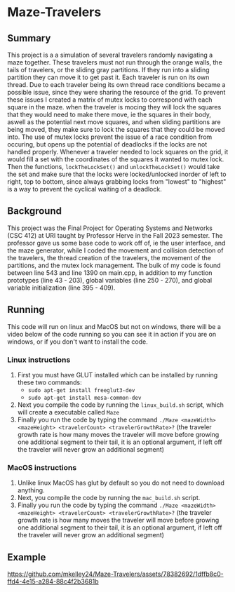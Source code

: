# Maze-Travelers
## Summary
This project is a a simulation of several travelers  randomly navigating a maze together. These travelers must not run through the orange walls, the tails of travelers, or the sliding gray partitions. If they run into a sliding partition they can move it to get past it. Each traveler is run on its own thread. Due to each traveler being its own thread race conditions became a possible issue, since they were sharing the resource of the grid. To prevent these issues I created a matrix of mutex locks to correspond with each square in the maze. when the traveler is mocing they will lock the squares that they would need to make there move, ie the squares in their body, aswell as the potential next move squares, and when sliding partitions are being moved, they make sure to lock the squares that they could be moved into. The use of mutex locks prevent the issue of a race condition from occuring, but opens up the potential of deadlocks if the locks are not handled properly. Whenever a traveler needed to lock squares on the grid, it would fill a set with the coordinates of the squares it wanted to mutex lock. Then the functions, `lockTheLockSet()` and `unlockTheLockSet()` would take the set and make sure that the locks were locked/unlocked inorder of left to right, top to bottom, since always grabbing locks from "lowest" to "highest" is a way to prevent the cyclical waiting of a deadlock.

## Background
This project was the Final Project for Operating Systems and Networks (CSC 412) at URI taught by Professor Herve in the Fall 2023 semester. The professor gave us some base code to work off of, ie the user interface, and the maze generator, while I coded the movement and collision detection of the travelers, the thread creation of the travelers, the movement of the partitions, and the mutex lock management. The bulk of my code is found between line 543 and line 1390 on main.cpp, in addition to my function prototypes (line 43 - 203), global variables (line 250 - 270), and global variable initialization (line 395 - 409).

## Running
This code will run on linux and MacOS but not on windows, there will be a video below of the code running so you can see it in action if you are on windows, or if you don't want to install the code.
### Linux instructions
1. First you must have GLUT installed which can be installed by running these two commands:
   * `sudo apt-get install freeglut3-dev`
   * `sudo apt-get install mesa-common-dev`
2.  Next you compile the code by running the `linux_build.sh` script, which will create a executable called `Maze`
3.  Finally you run the code by typing the command `./Maze <mazeWidth> <mazeHeight> <travelerCount> <travelerGrowthRate>?` (the traveler growth rate is how many moves the traveler will move before growing one additional segment to their tail, it is an optional argument, if left off the traveler will never grow an additional segment)

### MacOS instructions
1. Unlike linux MacOS has glut by default so you do not need to download anything.
2. Next, you compile the code by running the `mac_build.sh` script.
3.  Finally you run the code by typing the command `./Maze <mazeWidth> <mazeHeight> <travelerCount> <travelerGrowthRate>?` (the traveler growth rate is how many moves the traveler will move before growing one additional segment to their tail, it is an optional argument, if left off the traveler will never grow an additional segment)

## Example

https://github.com/mkelley24/Maze-Travelers/assets/78382692/1dffb8c0-ffd4-4e15-a284-88c4f2b3681b

